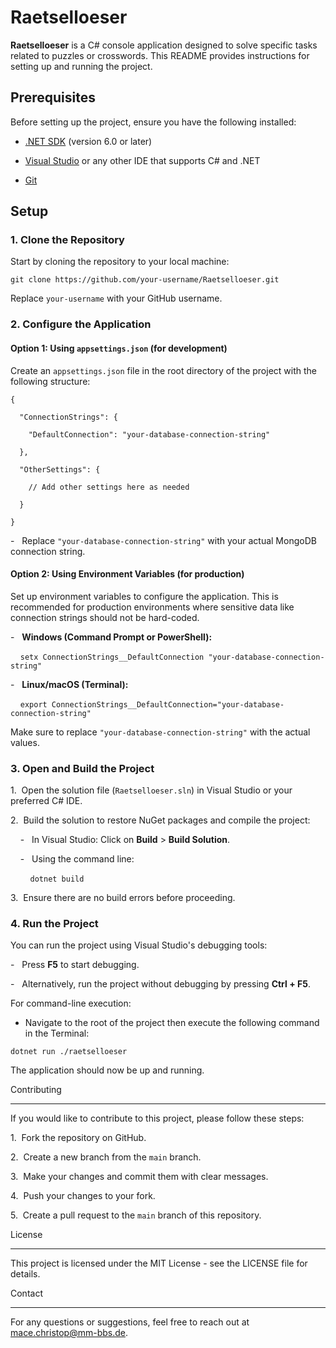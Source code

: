 # Raetselloeser

**Raetselloeser** is a C# console application designed to solve specific tasks related to puzzles or crosswords. This README provides instructions for setting up and running the project.

## Prerequisites

Before setting up the project, ensure you have the following installed:

- [.NET SDK](https://dotnet.microsoft.com/download) (version 6.0 or later)

- [Visual Studio](https://visualstudio.microsoft.com/) or any other IDE that supports C# and .NET

- [Git](https://git-scm.com/)

## Setup

### 1. Clone the Repository

Start by cloning the repository to your local machine:

```
git clone https://github.com/your-username/Raetselloeser.git
```

Replace `your-username` with your GitHub username.

### 2\. Configure the Application

#### Option 1: Using `appsettings.json` (for development)

Create an `appsettings.json` file in the root directory of the project with the following structure:

```
{

  "ConnectionStrings": {

    "DefaultConnection": "your-database-connection-string"

  },

  "OtherSettings": {

    // Add other settings here as needed

  }

}
```

-   Replace `"your-database-connection-string"` with your actual MongoDB connection string.

#### Option 2: Using Environment Variables (for production)

Set up environment variables to configure the application. This is recommended for production environments where sensitive data like connection strings should not be hard-coded.

-   **Windows (Command Prompt or PowerShell):**

    ```
    setx ConnectionStrings__DefaultConnection "your-database-connection-string"
    ```

-   **Linux/macOS (Terminal):**

    ```
    export ConnectionStrings__DefaultConnection="your-database-connection-string"
    ```

Make sure to replace `"your-database-connection-string"` with the actual values.

### 3\. Open and Build the Project

1\.  Open the solution file (`Raetselloeser.sln`) in Visual Studio or your preferred C# IDE.

2\.  Build the solution to restore NuGet packages and compile the project:

    -   In Visual Studio: Click on **Build** > **Build Solution**.

    -   Using the command line:

        ```
        dotnet build
        ```

3\.  Ensure there are no build errors before proceeding.

### 4\. Run the Project

You can run the project using Visual Studio's debugging tools:

-   Press **F5** to start debugging.

-   Alternatively, run the project without debugging by pressing **Ctrl + F5**.

For command-line execution:

- Navigate to the root of the project then execute the following command in the Terminal:

```
dotnet run ./raetselloeser
```

The application should now be up and running.

Contributing

------------

If you would like to contribute to this project, please follow these steps:

1\.  Fork the repository on GitHub.

2\.  Create a new branch from the `main` branch.

3\.  Make your changes and commit them with clear messages.

4\.  Push your changes to your fork.

5\.  Create a pull request to the `main` branch of this repository.

License

-------

This project is licensed under the MIT License - see the LICENSE file for details.

Contact

-------

For any questions or suggestions, feel free to reach out at mace.christop@mm-bbs.de.
